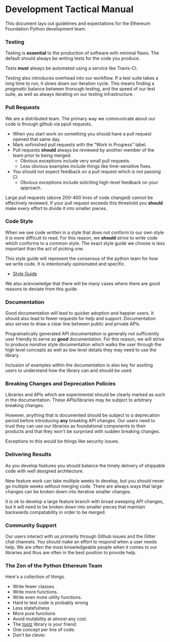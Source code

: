 # Development Tactical Manual

This document lays out guidelines and expectations for the Ethereum Foundation
Python development team.


### Testing

Testing is **essential** to the production of software with minimal flaws.  The
default should always be writing tests for the code you produce.

Tests **must** always be automated using a service like Travis-CI.

Testing also introduces overhead into our workflow.  If a test suite takes a
long time to run, it slows down our iteration cycle.  This means finding a
*pragmatic* balance between thorough testing, and the speed of our test suite,
as well as always iterating on our testing infrastructure.


### Pull Requests

We are a distributed team.  The primary way we communicate about our code is
through github via ppull requests.

* When you start work on something you should have a pull request opened that
  same day.
* Mark unfinished pull requests with the "Work in Progress" label.
* Pull requests **should** always be reviewed by another member of the team
  prior to being merged.
    * Obvious exceptions include very small pull requests.
    * Less obvious examples include things like time-sensitive fixes.
* You should not expect feedback on a pull request which is not passing CI.
    * Obvious exceptions include soliciting high-level feedback on your approach.


Large pull requests (above 200-400 lines of code changed) cannot be effectively
reviewed.  If your pull request exceeds this threshold you **should** make
every effort to divide it into smaller pieces.


### Code Style

When we see code written in a style that does not conform to our own style it
is more difficult to read.  For this reason, we **should** strive to write code
which conforms to a common style.  The exact style guide we choose is less
important than the act of picking one.

This style guide will represent the consensus of the python team for how we
write code.  It is intentionally opinionated and specific.

* [Style Guide](./style-guide.md)

We also acknowledge that there will be many cases where there are good reasons
to deviate from this guide.


### Documentation

Good documentation will lead to quicker adoption and happier users.  It should
also lead to fewer requests for help and support.  Documentation also serves to
draw a clear line between public and private APIs.

Programatically generated API documentation is generally not sufficiently user
friendly to serve as **good** documentation.  For this reason, we will strive
to produce *narative* style documentation which walks the user through the high
level concepts as well as low level details they may need to use the library.

Inclusion of examples within the documentation is also key for assiting users
to understand how the library can and should be used.


### Breaking Changes and Deprecation Policies

Libraries and APIs which are experimental should be clearly marked as such in
the documentation.  These APIs/libraries may be subject to arbitrary breaking
changes.

However, anything that is documented should be subject to a deprecation period
before introducing **any** breaking API changes.  Our users need to trust they
can use our libraries as foundational components to their products and that
they won't be surprised with sudden breaking changes.

Exceptions to this would be things like security issues.


### Delivering Results

As you develop features you should balance the timely delivery of shippable
code with well designed architecture.

New feature work can take multiple weeks to develop, but you should never go
multiple weeks without merging code.  There are always ways that large changes
can be broken down into iterative smaller changes.

It is ok to develop a large feature branch with broad sweeping API changes, but
it will need to be broken down into smaller pieces that maintain backwards
compatability in order to be merged.


### Community Support

Our users interact with us primarily through Github issues and the Gitter chat
channels.  You should make an effort to respond when a user needs help.  We are
often the most knowledgeable people when it comes to our libraries and thus are
often in the best position to provide help.


### The Zen of the Python Ethereum Team

Here's a collection of things.

* Write fewer classes.
* Write more functions.
* Write even more utility functions.
* Hard to test code is probably wrong
* Less statefulness
* More pure functions
* Avoid mutability at *almost* any cost.
* The [toolz](http://toolz.readthedocs.io/) library is your friend.
* One concept per line of code.
* Don't be clever.

